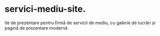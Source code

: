 # servici-mediu-site.
ite de prezentare pentru firmă de servicii de mediu, cu galerie de lucrări și pagină de prezentare modernă
